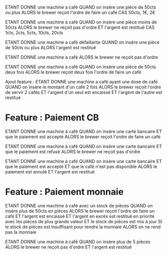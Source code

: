 ETANT DONNE une machine a café
QUAND on insère une pièce de 50cts ou plus
ALORS le brewer reçoit l'ordre de faire un café
CAS 50cts, 1€, 2€

ETANT DONNE une machine a café
QUAND on insère une pièce moins de 50cts
ALORS le brewer ne reçoit pas d'ordre
ET l'argent est restitué
CAS 1cts, 2cts, 5cts, 10cts, 20cts

ETANT DONNE une machine a café défaillante
QUAND on insère une pièce de 50cts ou plus
ALORS l'argent est restitué

ETANT DONNE une machine a café
ALORS le brewer ne reçoit pas d'ordre

ETANT DONNE une machine a café
QUAND on insère une pièce de 50cts deux fois
ALORS le brewer reçoit deux fois l'ordre de faire un café

Ajout feature : 
ETANT DONNE une machine a café ayant une dose de café
QUAND on insère le montant d'un café 2 fois
ALORS le brewer reçoit l'ordre de servir 2 cafés
ET l'argent d'un seul est encaissé
ET l'argent de l'autre est restitué

# Feature : Paiement CB
ETANT DONNE une machine à café
QUAND on insère une carte bancaire 
ET que le paiement est accepté
ALORS le brewer reçoit l'ordre de faire un café

ETANT DONNE une machine à café
QUAND on insère une carte bancaire
ET que le paiement est refusé
ALORS le brewer ne reçoit pas d'ordre

ETANT DONNE une machine à café
QUAND on insère une carte bancaire
ET que le paiement est accepté
ET que le café n'est pas disponible
ALORS le paiement est annulé 
ET l'argent est restitué

# Feature : Paiement monnaie
ETANT DONNE une machine à café avec un stock de pièces
QUAND on insère plus de 50cts en pièces
ALORS le brewer reçoit l'ordre de faire un café
ET l'argent est encaissé
ET l'argent en excès est restitué en priorité avec les pièces de plus grande valeur
ET le stock de pièces est mis à jour
SI le stock de pièces est insuffisant pour rendre la monnaie
ALORS on ne rend pas la monnaie

ETANT DONNE une machine à café
QUAND on insère plus de 5 pièces
ALORS le brewer ne reçoit pas d'ordre
ET l'argent est restitué

